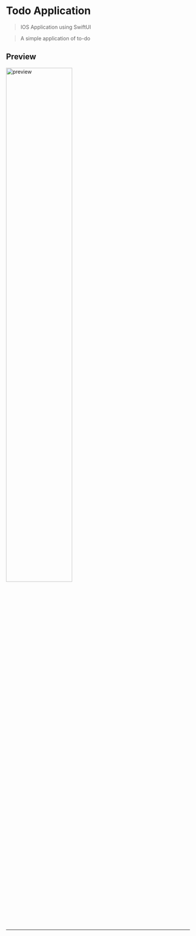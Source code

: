 # Todo Application

> IOS Application using SwiftUI

> A simple application of to-do

## Preview

<img src="https://github.com/dyobi/app_swift_todo/blob/main/PREVIEW.gif?raw=true" width="60%" title="preview" alt="preview">

---
